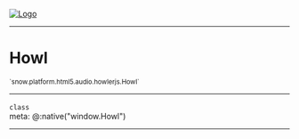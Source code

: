 
[![Logo](../../../../../../images/logo.png)](../../../../../../api/index.html)

---



<h1>Howl</h1>
<small>`snow.platform.html5.audio.howlerjs.Howl`</small>



---

`class`
<span class="meta">
<br/>meta: @:native(&quot;window.Howl&quot;)
</span>


---

&nbsp;
&nbsp;

